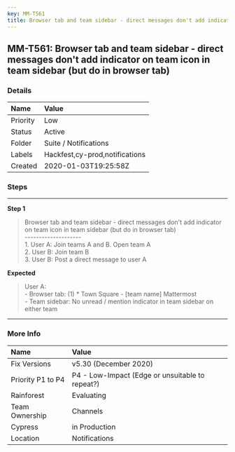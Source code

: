 ```yaml
---
key: MM-T561
title: Browser tab and team sidebar - direct messages don't add indicator on team icon in team sidebar (but do in browser tab)
---
```


## MM-T561: Browser tab and team sidebar - direct messages don't add indicator on team icon in team sidebar (but do in browser tab)

### Details

| Name     | Value                          |
| :------- | :----------------------------- |
| Priority | Low                            |
| Status   | Active                         |
| Folder   | Suite / Notifications          |
| Labels   | Hackfest,cy-prod,notifications |
| Created  | 2020-01-03T19:25:58Z           |

### Steps

<hr/>

**Step 1**

> <article>Browser tab and team sidebar - direct messages don't add indicator on team icon in team sidebar (but do in browser tab)<br />--------------------<br />1. User A: Join teams A and B. Open team A<br />2. User B: Join team B<br />3. User B: Post a direct message to user A</article>

**Expected**

> <article>User A: <br />- Browser tab: (1) * Town Square - [team name] Mattermost<br />- Team sidebar: No unread / mention indicator in team sidebar on either team</article>

<hr/>

### More Info

| Name              | Value                                           |
| :---------------- | :---------------------------------------------- |
| Fix Versions      | v5.30 (December 2020)                           |
| Priority P1 to P4 | P4 - Low-Impact (Edge or unsuitable to repeat?) |
| Rainforest        | Evaluating                                      |
| Team Ownership    | Channels                                        |
| Cypress           | in Production                                   |
| Location          | Notifications                                   |
